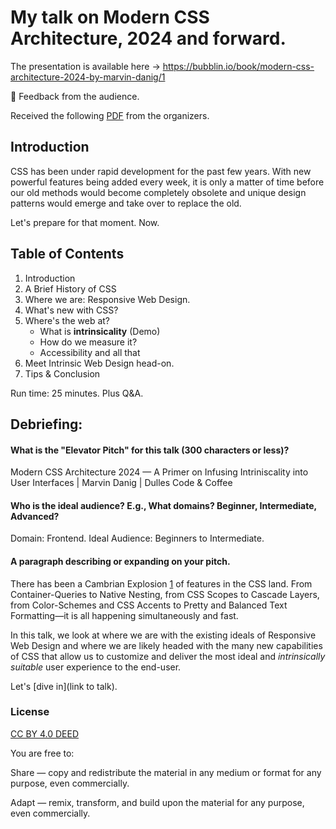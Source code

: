 # My talk on Modern CSS Architecture, 2024 and forward.

The presentation is available here → https://bubblin.io/book/modern-css-architecture-2024-by-marvin-danig/1

🍭 Feedback from the audience.

Received the following [PDF]() from the organizers.


## Introduction
CSS has been under rapid development for the past few years. With new powerful features being added every week, it is only a matter of time before our old methods would become completely obsolete and unique design patterns would emerge and take over to replace the old. 

Let's prepare for that moment. Now.

## Table of Contents

1. Introduction 
2. A Brief History of CSS
3. Where we are: Responsive Web Design.
4. What's new with CSS?
5. Where's the web at? 
    - What is **intrinsicality** (Demo)
    - How do we measure it?
    - Accessibility and all that
6. Meet Intrinsic Web Design head-on.
7. Tips & Conclusion 

Run time: 25 minutes. Plus Q&A.

## Debriefing:

#### What is the "Elevator Pitch" for this talk (300 characters or less)?

Modern CSS Architecture 2024 — A Primer on Infusing Intriniscality into User Interfaces | Marvin Danig | Dulles Code & Coffee

#### Who is the ideal audience? E.g., What domains? Beginner, Intermediate, Advanced? 

Domain: Frontend. Ideal Audience: Beginners to Intermediate.

#### A paragraph describing or expanding on your pitch.

There has been a Cambrian Explosion [1](https://en.wikipedia.org/wiki/Cambrian_explosion) of features in the CSS land. From Container-Queries to Native Nesting, from CSS Scopes to Cascade Layers, from Color-Schemes and CSS Accents to Pretty and Balanced Text Formatting—it is all happening simultaneously and fast. 

In this talk, we look at where we are with the existing ideals of Responsive Web Design and where we are likely headed with the many new capabilities of CSS that allow us to customize and deliver the most ideal and _intrinsically suitable_ user experience to the end-user. 

Let's [dive in](link to talk).


### License
 
[CC BY 4.0 DEED](https://creativecommons.org/licenses/by/4.0/)

You are free to:

Share — copy and redistribute the material in any medium or format for any purpose, even commercially.

Adapt — remix, transform, and build upon the material for any purpose, even commercially.

